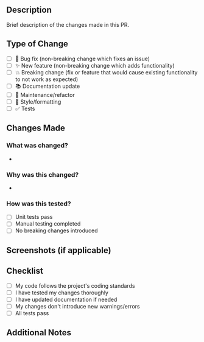 ## Description

Brief description of the changes made in this PR.

## Type of Change

- [ ] 🐛 Bug fix (non-breaking change which fixes an issue)
- [ ] ✨ New feature (non-breaking change which adds functionality)
- [ ] 💥 Breaking change (fix or feature that would cause existing functionality to not work as expected)
- [ ] 📚 Documentation update
- [ ] 🔧 Maintenance/refactor
- [ ] 🎨 Style/formatting
- [ ] ✅ Tests

## Changes Made

### What was changed?

-

### Why was this changed?

-

### How was this tested?

- [ ] Unit tests pass
- [ ] Manual testing completed
- [ ] No breaking changes introduced

## Screenshots (if applicable)

<!-- Add screenshots to help explain your changes -->

## Checklist

- [ ] My code follows the project's coding standards
- [ ] I have tested my changes thoroughly
- [ ] I have updated documentation if needed
- [ ] My changes don't introduce new warnings/errors
- [ ] All tests pass

## Additional Notes

<!-- Any additional information or context -->
